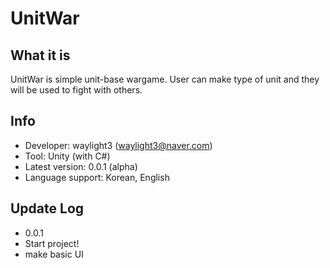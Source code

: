 # UnitWar
## What it is
UnitWar is simple unit-base wargame. User can make type of unit and they will be used to fight with others.

## Info
* Developer: waylight3 (waylight3@naver.com)
* Tool: Unity (with C#)
* Latest version: 0.0.1 (alpha)
* Language support: Korean, English

## Update Log
* 0.0.1
 * Start project!
 * make basic UI